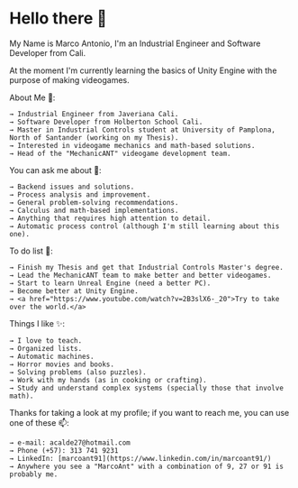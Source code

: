 ﻿# Hello there 👋

My Name is Marco Antonio, I'm an Industrial Engineer and Software Developer from Cali. 

At the moment I'm currently learning the basics of Unity Engine with the purpose of making videogames.

About Me 🤔:

    → Industrial Engineer from Javeriana Cali.
    → Software Developer from Holberton School Cali.
    → Master in Industrial Controls student at University of Pamplona, North of Santander (working on my Thesis).
    → Interested in videogame mechanics and math-based solutions.
    → Head of the "MechanicANT" videogame development team.

You can ask me about 💬:

    → Backend issues and solutions.
    → Process analysis and improvement.
    → General problem-solving recommendations.
    → Calculus and math-based implementations.
    → Anything that requires high attention to detail.
    → Automatic process control (although I'm still learning about this one).

To do list 🌱:

    → Finish my Thesis and get that Industrial Controls Master's degree.
    → Lead the MechanicANT team to make better and better videogames.
    → Start to learn Unreal Engine (need a better PC).
    → Become better at Unity Engine.
    → <a href="https://www.youtube.com/watch?v=2B3slX6-_20">Try to take over the world.</a>
    
Things I like ✨:

    → I love to teach.
    → Organized lists.
    → Automatic machines.
    → Horror movies and books.
    → Solving problems (also puzzles).
    → Work with my hands (as in cooking or crafting).
    → Study and understand complex systems (specially those that involve math).
    

Thanks for taking a look at my profile; if you want to reach me, you can use one of these 📫:

    → e-mail: acalde27@hotmail.com
    → Phone (+57): 313 741 9231
    → LinkedIn: [marcoant91](https://www.linkedin.com/in/marcoant91/)
    → Anywhere you see a "MarcoAnt" with a combination of 9, 27 or 91 is probably me.


<!--
**MarcoANT9/marcoANT9** is a ✨ _special_ ✨ repository because its `README.md` (this file) appears on your GitHub profile.

Here are some ideas to get you started:

- 🔭 I’m currently working on ...
- 🌱 I’m currently learning ...
- 👯 I’m looking to collaborate on ...
- 🤔 I’m looking for help with ...
- 💬 Ask me about ...
- 📫 How to reach me: ...
- 😄 Pronouns: ...
- ⚡ Fun fact: ...
-->
